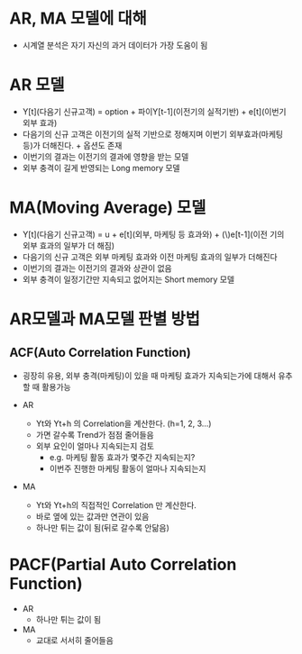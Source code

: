 # AR, MA 모델에 대해
- 시계열 분석은 자기 자신의 과거 데이터가 가장 도움이 됨

# AR 모델
- Y\[t\](다음기 신규고객) = option + 파이Y\[t-1\](이전기의 실적기반) + e\[t\](이번기 외부 효과)  
- 다음기의 신규 고객은 이전기의 실적 기반으로 정해지며 이번기 외부효과(마케팅 등)가 더해진다. + 옵션도 존재
- 이번기의 결과는 이전기의 결과에 영향을 받는 모델
- 외부 충격이 길게 반영되는 Long memory 모델



# MA(Moving Average) 모델
- Y\[t\](다음기 신규고객) = u + e\[t\](외부, 마케팅 등 효과와) + (\\)e\[t-1\](이전 기의 외부 효과의 일부가 더 해짐)
- 다음기의 신규 고객은 외부 마케팅 효과와 이전 마케팅 효과의 일부가 더해진다
- 이번기의 결과는 이전기의 결과와 상관이 없음
- 외부 충격이 일정기간만 지속되고 없어지는 Short memory 모델

# AR모델과 MA모델 판별 방법 

## ACF(Auto Correlation Function)

- 굉장히 유용, 외부 충격(마케팅)이 있을 때 마케팅 효과가 지속되는가에 대해서 유추 할 때 활용가능 
- AR
    - Yt와 Yt+h 의 Correlation을 계산한다. (h=1, 2, 3...)
    - 가면 갈수록 Trend가 점점 줄어들음
    - 외부 요인이 얼마나 지속되는지 검토
        - e.g. 마케팅 활동 효과가 몇주간 지속되는지?
        - 이번주 진행한 마케팅 활동이 얼마나 지속되는지

- MA
    - Yt와 Yt+h의 직접적인 Correlation 만 계산한다.
    - 바로 옆에 있는 값과만 연관이 있음
    - 하나만 튀는 값이 됨(뒤로 갈수록 안닮음)

# PACF(Partial Auto Correlation Function)

- AR
    - 하나만 튀는 값이 됨
- MA
    - 교대로 서서히 줄어들음